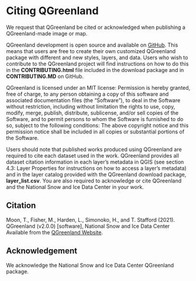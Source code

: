 # Citing QGreenland

We request that QGreenland be cited or acknowledged when publishing a
QGreenland-made image or map.

QGreenland development is open source and available on [GitHub](github.com/nsidc/qgreenland). 
This means that users are free to create their own customized QGreenland
package with different and new styles, layers, and data. Users who wish to contribute to the
QGreenland project will find instructions on how to do this in the **CONTRIBUTING.html** file
included in the download package and in **CONTRIBUTING.MD** on GitHub.

QGreenland is licensed under an MIT license:
Permission is hereby granted, free of charge, to any person obtaining a copy of this software
and associated documentation files (the “Software”), to deal in the Software without restriction,
including without limitation the rights to use, copy, modify, merge, publish, distribute,
sublicense, and/or sell copies of the Software, and to permit persons to whom the Software
is furnished to do so, subject to the following conditions: The above copyright notice and this
permission notice shall be included in all copies or substantial portions of the Software.

Users should note that published works produced using QGreenland are required to cite
each dataset used in the work. QGreenland provides all dataset citation information in each
layer’s metadata in QGIS (see section 4.3: Layer Properties for instructions on how to access a
layer’s metadata) and in the layer catalog provided with the QGreenland download package,
**layer_list.csv**. You are also required to acknowledge or cite QGreenland and the National
Snow and Ice Data Center in your work.

## Citation

Moon, T., Fisher, M., Harden, L., Simonoko, H., and T. Stafford (2021). QGreenland (v2.0.0) [software],
National Snow and Ice Data Center Available from the [QGreenland Website](https://qgreenland.org/).

## Acknowledgement

We acknowledge the National Snow and Ice Data Center QGreenland package.
